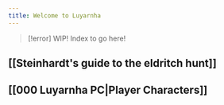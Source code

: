 ```yaml
---
title: Welcome to Luyarnha
---
```

> [!error] WIP! Index to go here!

## [[Steinhardt's guide to the eldritch hunt]]
## [[000 Luyarnha PC|Player Characters]]